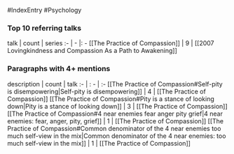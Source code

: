 #IndexEntry #Psychology

### Top 10 referring talks
talk | count | series
:- | - |: -
[[The Practice of Compassion]] | 9 | [[2007 Lovingkindness and Compassion As a Path to Awakening]]

### Paragraphs with 4+ mentions
description | count | talk
:- | : - | :-
[[The Practice of Compassion#Self-pity is disempowering\|Self-pity is disempowering]] | 4 | [[The Practice of Compassion]]
[[The Practice of Compassion#Pity is a stance of looking down\|Pity is a stance of looking down]] | 3 | [[The Practice of Compassion]]
[[The Practice of Compassion#4 near enemies fear anger pity grief\|4 near enemies: fear, anger, pity, grief]] | 1 | [[The Practice of Compassion]]
[[The Practice of Compassion#Common denominator of the 4 near enemies too much self-view in the mix\|Common denominator of the 4 near enemies: too much self-view in the mix]] | 1 | [[The Practice of Compassion]]

